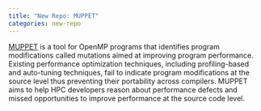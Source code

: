 ```yaml
---
title: "New Repo: MUPPET"
categories: new-repo
---
```


[MUPPET](https://github.com/LLNL/MUPPET) is a tool for OpenMP programs that identifies program modifications called mutations aimed at improving program performance. Existing performance optimization techniques, including profiling-based and auto-tuning techniques, fail to indicate program modifications at the source level thus preventing their portability across compilers. MUPPET aims to help HPC developers reason about performance defects and missed opportunities to improve performance at the source code level.

